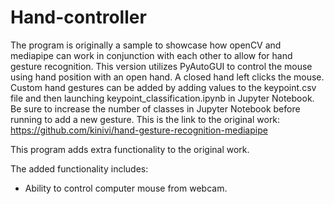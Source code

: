# Hand-controller
The program is originally a sample to showcase how openCV and mediapipe can work in conjunction with each other to allow for hand gesture recognition. This version utilizes PyAutoGUI to control the mouse using hand position with an open hand. A closed hand left clicks the mouse. Custom hand gestures can be added by adding values to the keypoint.csv file and then launching keypoint_classification.ipynb in Jupyter Notebook. Be sure to increase the number of classes in Jupyter Notebook before running to add a new gesture. This is the link to the original work: https://github.com/kinivi/hand-gesture-recognition-mediapipe

This program adds extra functionality to the original work.

The added functionality includes:

- Ability to control computer mouse from webcam.

